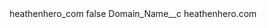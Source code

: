 <?xml version="1.0" encoding="UTF-8"?>
<CustomMetadata xmlns="http://soap.sforce.com/2006/04/metadata" xmlns:xsi="http://www.w3.org/2001/XMLSchema-instance" xmlns:xsd="http://www.w3.org/2001/XMLSchema">
    <label>heathenhero_com</label>
    <protected>false</protected>
    <values>
        <field>Domain_Name__c</field>
        <value xsi:type="xsd:string">heathenhero.com</value>
    </values>
</CustomMetadata>
